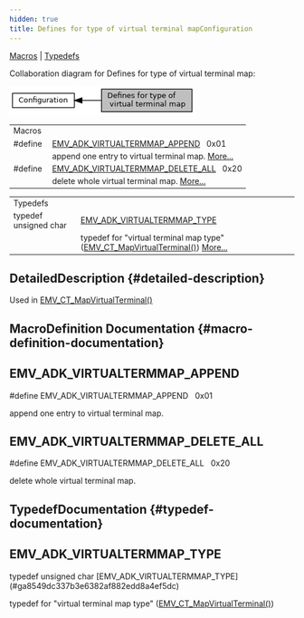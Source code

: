 ```yaml
---
hidden: true
title: Defines for type of virtual terminal mapConfiguration
---
```


[Macros](#define-members) \| [Typedefs](#typedef-members)

Collaboration diagram for Defines for type of virtual terminal map:

![](group___v_i_r_t_u_a_l_t_e_r_m_m_a_p___m_o_d_e.png)

|  |  |
|----|----|
| Macros |  |
| #define  | [EMV_ADK_VIRTUALTERMMAP_APPEND](#ga95979a2d5283fa88774b4e4178d2acd5)   0x01 |
|   | append one entry to virtual terminal map. [More\...](#ga95979a2d5283fa88774b4e4178d2acd5)<br/> |
| #define  | [EMV_ADK_VIRTUALTERMMAP_DELETE_ALL](#gae4a964129fdb7a4cee6b8e1c90a8444e)   0x20 |
|   | delete whole virtual terminal map. [More\...](#gae4a964129fdb7a4cee6b8e1c90a8444e)<br/> |

|  |  |
|----|----|
| Typedefs |  |
| typedef unsigned char  | [EMV_ADK_VIRTUALTERMMAP_TYPE](#ga8549dc337b3e6382af882edd8a4ef5dc) |
|   | typedef for \"virtual terminal map type\" (<a href="group___f_u_n_c___c_o_n_f.md#gab5d29810043af901c08736d4e9337353">EMV_CT_MapVirtualTerminal()</a>) [More\...](#ga8549dc337b3e6382af882edd8a4ef5dc)<br/> |

## DetailedDescription {#detailed-description}

Used in <a href="group___f_u_n_c___c_o_n_f.md#gab5d29810043af901c08736d4e9337353">EMV_CT_MapVirtualTerminal()</a>

## MacroDefinition Documentation {#macro-definition-documentation}

## EMV_ADK_VIRTUALTERMMAP_APPEND <a href="#ga95979a2d5283fa88774b4e4178d2acd5" id="ga95979a2d5283fa88774b4e4178d2acd5"></a>

<p>#define EMV_ADK_VIRTUALTERMMAP_APPEND   0x01</p>

append one entry to virtual terminal map.

## EMV_ADK_VIRTUALTERMMAP_DELETE_ALL <a href="#gae4a964129fdb7a4cee6b8e1c90a8444e" id="gae4a964129fdb7a4cee6b8e1c90a8444e"></a>

<p>#define EMV_ADK_VIRTUALTERMMAP_DELETE_ALL   0x20</p>

delete whole virtual terminal map.

## TypedefDocumentation {#typedef-documentation}

## EMV_ADK_VIRTUALTERMMAP_TYPE <a href="#ga8549dc337b3e6382af882edd8a4ef5dc" id="ga8549dc337b3e6382af882edd8a4ef5dc"></a>

<p>typedef unsigned char [EMV_ADK_VIRTUALTERMMAP_TYPE](#ga8549dc337b3e6382af882edd8a4ef5dc)</p>

typedef for \"virtual terminal map type\" (<a href="group___f_u_n_c___c_o_n_f.md#gab5d29810043af901c08736d4e9337353">EMV_CT_MapVirtualTerminal()</a>)
